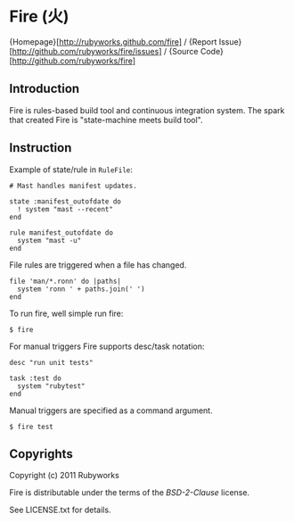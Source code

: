 # Fire (火)

{Homepage}[http://rubyworks.github.com/fire] /
{Report Issue}[http://github.com/rubyworks/fire/issues] /
{Source Code}[http://github.com/rubyworks/fire]


## Introduction

Fire is rules-based build tool and continuous integration system.
The spark that created Fire is "state-machine meets build tool".


## Instruction

Example of state/rule in `RuleFile`:

    # Mast handles manifest updates.

    state :manifest_outofdate do
      ! system "mast --recent"
    end

    rule manifest_outofdate do
      system "mast -u"
    end

File rules are triggered when a file has changed.

    file 'man/*.ronn' do |paths|
      system 'ronn ' + paths.join(' ')
    end

To run fire, well simple run fire:

    $ fire

For manual triggers Fire supports desc/task notation:

    desc "run unit tests"

    task :test do
      system "rubytest"
    end

Manual triggers are specified as a command argument.

    $ fire test


## Copyrights

Copyright (c) 2011 Rubyworks

Fire is distributable under the terms of the *BSD-2-Clause* license.

See LICENSE.txt for details.

